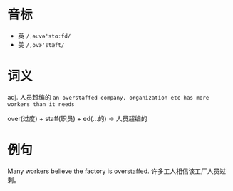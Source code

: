 # 音标

- 英 `/ˌəuvə'stɑːfd/`
- 美 `/,ovɚ'stæft/`

# 词义

adj. 人员超编的
`an overstaffed company, organization etc has more workers than it needs`



over(过度) + staff(职员) + ed(…的) → 人员超编的

# 例句

Many workers believe the factory is overstaffed.
许多工人相信该工厂人员过剩。


